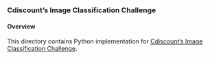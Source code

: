 ### Cdiscount’s Image Classification Challenge

#### Overview
This directory contains Python implementation for [Cdiscount’s Image Classification Challenge](https://www.kaggle.com/c/cdiscount-image-classification-challenge).
